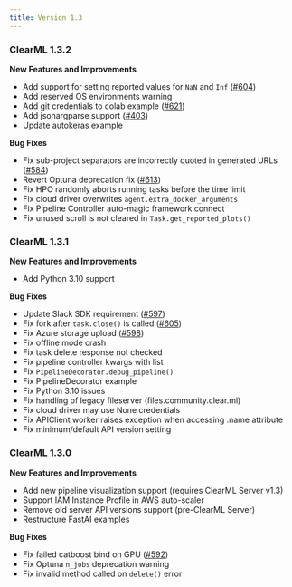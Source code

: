 ```yaml
---
title: Version 1.3
---
```


### ClearML 1.3.2

**New Features and Improvements**

* Add support for setting reported values for `NaN` and `Inf` ([#604](https://github.com/clearml/clearml/issues/604))
* Add reserved OS environments warning
* Add git credentials to colab example ([#621](https://github.com/clearml/clearml/pull/621))
* Add jsonargparse support ([#403](https://github.com/clearml/clearml/issues/403))
* Update autokeras example

**Bug Fixes**

* Fix sub-project separators are incorrectly quoted in generated URLs ([#584](https://github.com/clearml/clearml/pull/584))
* Revert Optuna deprecation fix ([#613](https://github.com/clearml/clearml/pull/613))
* Fix HPO randomly aborts running tasks before the time limit
* Fix cloud driver overwrites `agent.extra_docker_arguments`
* Fix Pipeline Controller auto-magic framework connect
* Fix unused scroll is not cleared in `Task.get_reported_plots()`

### ClearML 1.3.1

**New Features and Improvements** 

* Add Python 3.10 support

**Bug Fixes**

* Update Slack SDK requirement ([#597](https://github.com/clearml/clearml/issues/597))
* Fix fork after `task.close()` is called ([#605](https://github.com/clearml/clearml/issues/605))
* Fix Azure storage upload ([#598](https://github.com/clearml/clearml/issues/598))
* Fix offline mode crash
* Fix task delete response not checked
* Fix pipeline controller kwargs with list
* Fix `PipelineDecorator.debug_pipeline()`
* Fix PipelineDecorator example
* Fix Python 3.10 issues
* Fix handling of legacy fileserver (files.community.clear.ml)
* Fix cloud driver may use None credentials
* Fix APIClient worker raises exception when accessing .name attribute
* Fix minimum/default API version setting


### ClearML 1.3.0

**New Features and Improvements** 

* Add new pipeline visualization support (requires ClearML Server v1.3)
* Support IAM Instance Profile in AWS auto-scaler
* Remove old server API versions support (pre-ClearML Server)
* Restructure FastAI examples

**Bug Fixes**

* Fix failed catboost bind on GPU ([#592](https://github.com/clearml/clearml/issues/592))
* Fix Optuna `n_jobs` deprecation warning
* Fix invalid method called on `delete()` error
